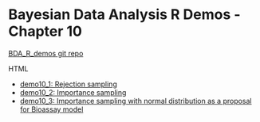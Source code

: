 # Bayesian Data Analysis R Demos - Chapter 10

[BDA_R_demos git repo](https://github.com/avehtari/BDA_R_demos/)

HTML
- [demo10_1: Rejection sampling](demo10_1.html)
- [demo10_2: Importance sampling](demo10_2.html)
- [demo10_3: Importance sampling with normal distribution as a proposal for Bioassay model](demo10_3.html)

